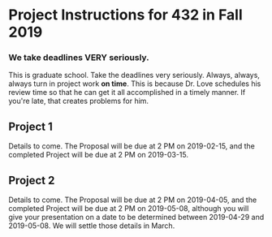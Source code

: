 # Project Instructions for 432 in Fall 2019

### We take deadlines VERY seriously.

This is graduate school. Take the deadlines very seriously. Always, always, always turn in project work **on time**. This is because Dr. Love schedules his review time so that he can get it all accomplished in a timely manner. If you're late, that creates problems for him.

## Project 1

Details to come. The Proposal will be due at 2 PM on 2019-02-15, and the completed Project will be due at 2 PM on 2019-03-15.

## Project 2

Details to come. The Proposal will be due at 2 PM on 2019-04-05, and the completed Project will be due at 2 PM on 2019-05-08, although you will give your presentation on a date to be determined between 2019-04-29 and 2019-05-08. We will settle those details in March.
